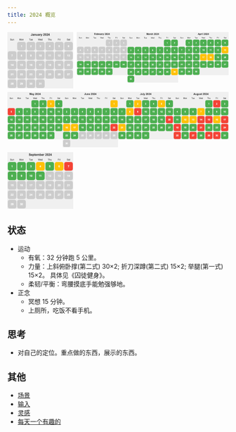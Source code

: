 ```yaml
---
title: 2024 概览
---
```


<div style="display: flex; align-items: flex-start;">
  <img width="150" style="margin-right: 8px" src="./images/2024-01.png" />
  <a href="./2024-02.md"><img width="150" style="margin-right: 8px" src="./images/2024-02.png" /></a>
  <a href="./2024-03.md"><img width="150" style="margin-right: 8px" src="./images/2024-03.png" /></a>
  <a href="./2024-04.md"><img width="150" style="margin-right: 8px" src="./images/2024-04.png" /></a>
</div>

<div style="display: flex; align-items: flex-start; margin-top: 8px">
  <a href="./2024-05.md"><img width="150" style="margin-right: 8px" src="./images/2024-05.png" /></a>
  <a href="./2024-06.md"><img width="150" style="margin-right: 8px" src="./images/2024-06.png" /></a>
  <a href="./2024-07.md"><img width="150" style="margin-right: 8px" src="./images/2024-07.png" /></a>
  <a href="./2024-08.md"><img width="150" style="margin-right: 8px" src="./images/2024-08.png" /></a>
</div>

<div style="display: flex; align-items: flex-start; margin-top: 8px">
  <a href="./2024-09.md"><img width="150" style="margin-right: 8px" src="./images/2024-09.png" /></a>
</div>

## 状态
* 运动
  * 有氧：32 分钟跑 5 公里。
  * 力量：上斜俯卧撑(第二式) 30×2; 折刀深蹲(第二式) 15×2; 举腿(第一式) 15×2。 具体见《囚徒健身》。
  * 柔韧/平衡：弯腰摸底手能勉强够地。
* 正念
  * 冥想 15 分钟。
  * 上厕所，吃饭不看手机。

## 思考
* 对自己的定位。重点做的东西，展示的东西。

## 其他
* [场景](./scence.md)
* [输入](./in-record.md)
* [灵感](./inspiration.md)
* [每天一个有趣的](./fun.md)
